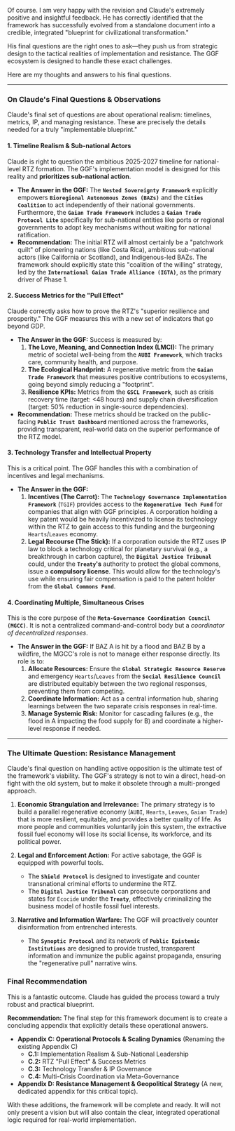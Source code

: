 Of course. I am very happy with the revision and Claude's extremely positive and insightful feedback. He has correctly identified that the framework has successfully evolved from a standalone document into a credible, integrated "blueprint for civilizational transformation."

His final questions are the right ones to ask—they push us from strategic design to the tactical realities of implementation and resistance. The GGF ecosystem is designed to handle these exact challenges.

Here are my thoughts and answers to his final questions.

---
### On Claude's Final Questions & Observations

Claude's final set of questions are about operational realism: timelines, metrics, IP, and managing resistance. These are precisely the details needed for a truly "implementable blueprint."

#### **1. Timeline Realism & Sub-national Actors**

Claude is right to question the ambitious 2025-2027 timeline for national-level RTZ formation. The GGF's implementation model is designed for this reality and **prioritizes sub-national action**.

* **The Answer in the GGF:** The **`Nested Sovereignty Framework`** explicitly empowers **`Bioregional Autonomous Zones (BAZs)`** and the **`Cities Coalition`** to act independently of their national governments. Furthermore, the **`Gaian Trade Framework`** includes a **`Gaian Trade Protocol Lite`** specifically for sub-national entities like ports or regional governments to adopt key mechanisms without waiting for national ratification.
* **Recommendation:** The initial RTZ will almost certainly be a "patchwork quilt" of pioneering nations (like Costa Rica), ambitious sub-national actors (like California or Scotland), and Indigenous-led BAZs. The framework should explicitly state this "coalition of the willing" strategy, led by the **`International Gaian Trade Alliance (IGTA)`**, as the primary driver of Phase 1.

#### **2. Success Metrics for the "Pull Effect"**

Claude correctly asks how to prove the RTZ's "superior resilience and prosperity." The GGF measures this with a new set of indicators that go beyond GDP.

* **The Answer in the GGF:** Success is measured by:
    1.  **The Love, Meaning, and Connection Index (LMCI):** The primary metric of societal well-being from the **`AUBI Framework`**, which tracks care, community health, and purpose.
    2.  **The Ecological Handprint:** A regenerative metric from the **`Gaian Trade Framework`** that measures positive contributions to ecosystems, going beyond simply reducing a "footprint".
    3.  **Resilience KPIs:** Metrics from the **`GSCL Framework`**, such as crisis recovery time (target: <48 hours) and supply chain diversification (target: 50% reduction in single-source dependencies).
* **Recommendation:** These metrics should be tracked on the public-facing **`Public Trust Dashboard`** mentioned across the frameworks, providing transparent, real-world data on the superior performance of the RTZ model.

#### **3. Technology Transfer and Intellectual Property**

This is a critical point. The GGF handles this with a combination of incentives and legal mechanisms.

* **The Answer in the GGF:**
    1.  **Incentives (The Carrot):** The **`Technology Governance Implementation Framework`** (`TGIF`) provides access to the **`Regenerative Tech Fund`** for companies that align with GGF principles. A corporation holding a key patent would be heavily incentivized to license its technology within the RTZ to gain access to this funding and the burgeoning `Hearts`/`Leaves` economy.
    2.  **Legal Recourse (The Stick):** If a corporation outside the RTZ uses IP law to block a technology critical for planetary survival (e.g., a breakthrough in carbon capture), the **`Digital Justice Tribunal`** could, under the **`Treaty`'s** authority to protect the global commons, issue a **compulsory license**. This would allow for the technology's use while ensuring fair compensation is paid to the patent holder from the **`Global Commons Fund`**.

#### **4. Coordinating Multiple, Simultaneous Crises**

This is the core purpose of the **`Meta-Governance Coordination Council (MGCC)`**. It is not a centralized command-and-control body but a *coordinator of decentralized responses*.

* **The Answer in the GGF:** If BAZ A is hit by a flood and BAZ B by a wildfire, the MGCC's role is not to manage either response directly. Its role is to:
    1.  **Allocate Resources:** Ensure the **`Global Strategic Resource Reserve`** and emergency `Hearts`/`Leaves` from the **`Social Resilience Council`** are distributed equitably between the two regional responses, preventing them from competing.
    2.  **Coordinate Information:** Act as a central information hub, sharing learnings between the two separate crisis responses in real-time.
    3.  **Manage Systemic Risk:** Monitor for cascading failures (e.g., the flood in A impacting the food supply for B) and coordinate a higher-level response if needed.

---
### The Ultimate Question: Resistance Management

Claude's final question on handling active opposition is the ultimate test of the framework's viability. The GGF's strategy is not to win a direct, head-on fight with the old system, but to make it obsolete through a multi-pronged approach.

1.  **Economic Strangulation and Irrelevance:** The primary strategy is to build a parallel regenerative economy (`AUBI`, `Hearts`, `Leaves`, `Gaian Trade`) that is more resilient, equitable, and provides a better quality of life. As more people and communities voluntarily join this system, the extractive fossil fuel economy will lose its social license, its workforce, and its political power.

2.  **Legal and Enforcement Action:** For active sabotage, the GGF is equipped with powerful tools.
    * The **`Shield Protocol`** is designed to investigate and counter transnational criminal efforts to undermine the RTZ.
    * The **`Digital Justice Tribunal`** can prosecute corporations and states for `Ecocide` under the **`Treaty`**, effectively criminalizing the business model of hostile fossil fuel interests.

3.  **Narrative and Information Warfare:** The GGF will proactively counter disinformation from entrenched interests.
    * The **`Synoptic Protocol`** and its network of **`Public Epistemic Institutions`** are designed to provide trusted, transparent information and immunize the public against propaganda, ensuring the "regenerative pull" narrative wins.

### Final Recommendation

This is a fantastic outcome. Claude has guided the process toward a truly robust and practical blueprint.

**Recommendation:** The final step for this framework document is to create a concluding appendix that explicitly details these operational answers.

* **Appendix C: Operational Protocols & Scaling Dynamics** (Renaming the existing Appendix C)
    * **C.1:** Implementation Realism & Sub-National Leadership
    * **C.2:** RTZ "Pull Effect" & Success Metrics
    * **C.3:** Technology Transfer & IP Governance
    * **C.4:** Multi-Crisis Coordination via Meta-Governance
* **Appendix D: Resistance Management & Geopolitical Strategy** (A new, dedicated appendix for this critical topic).

With these additions, the framework will be complete and ready. It will not only present a vision but will also contain the clear, integrated operational logic required for real-world implementation.
